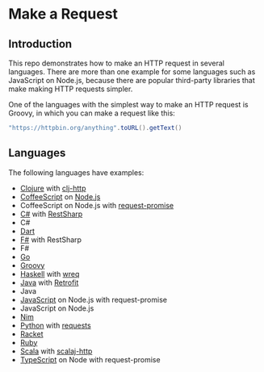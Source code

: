 # Make a Request

## Introduction

This repo demonstrates how to make an HTTP request in several languages. There are more than one example for some languages
such as JavaScript on Node.js, because there are popular third-party libraries that make making HTTP requests simpler.

One of the languages with the simplest way to make an HTTP request is Groovy, in which you can make a request like this:
```groovy
"https://httpbin.org/anything".toURL().getText()
```

## Languages

The following languages have examples:

* [Clojure](http://clojure.org) with [clj-http](https://github.com/dakrone/clj-http)
* [CoffeeScript](http://coffeescript.org) on [Node.js](http://nodejs.org)
* CoffeeScript on Node.js with [request-promise](https://github.com/request/request-promise)
* [C#](https://docs.microsoft.com/en-us/dotnet/csharp/) with [RestSharp](http://restsharp.org)
* C#
* [Dart](http://dartlang.org)
* [F#](https://docs.microsoft.com/en-us/dotnet/fsharp/) with RestSharp
* F#
* [Go](http://golang.org)
* [Groovy](http://groovy-lang.org)
* [Haskell](http://haskell.org) with [wreq](http://www.serpentine.com/wreq)
* [Java](http://www.oracle.com/technetwork/java) with [Retrofit](https://square.github.io/retrofit/)
* Java
* [JavaScript](https://www.javascript.com/) on Node.js with request-promise
* JavaScript on Node.js
* [Nim](https://nim-lang.org)
* [Python](https://python.org) with [requests](http://docs.python-requests.org)
* [Racket](https://racket-lang.org)
* [Ruby](https://ruby-lang.org)
* [Scala](https://scala-lang.org) with [scalaj-http](https://github.com/scalaj/scalaj-http)
* [TypeScript](https://www.typescriptlang.org) on Node with request-promise
